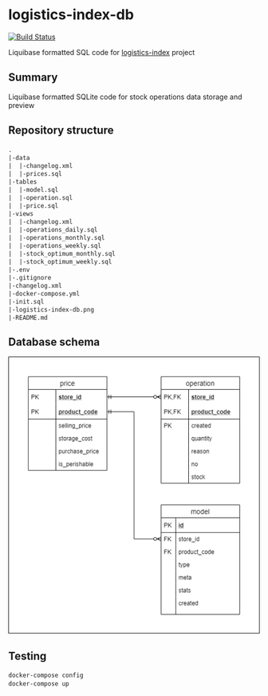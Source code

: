 # logistics-index-db

[![Build Status](https://travis-ci.com/eipanteleev-lm/logistics-index-db.svg?branch=master)](https://travis-ci.com/eipanteleev-lm/logistics-index-db)

Liquibase formatted SQL code for [logistics-index](https://github.com/eipanteleev-lm/logistics-index) project

## Summary

Liquibase formatted SQLite code for stock operations data storage and preview

## Repository structure

```
.
|-data
|  |-changelog.xml
|  |-prices.sql
|-tables
|  |-model.sql
|  |-operation.sql
|  |-price.sql
|-views
|  |-changelog.xml
|  |-operations_daily.sql
|  |-operations_monthly.sql
|  |-operations_weekly.sql
|  |-stock_optimum_monthly.sql
|  |-stock_optimum_weekly.sql
|-.env
|-.gitignore
|-changelog.xml
|-docker-compose.yml
|-init.sql
|-logistics-index-db.png
|-README.md
```

## Database schema

![schema](logistics-index-db.png)

## Testing

```sh
docker-compose config
docker-compose up
```
